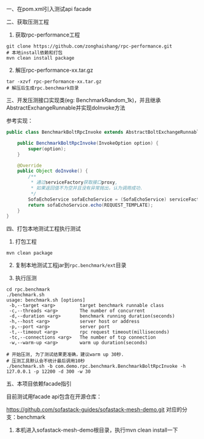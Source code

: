 一、在pom.xml引入测试api facade

二、获取压测工程

1. 获取rpc-performance工程

```shell
git clone https://github.com/zonghaishang/rpc-performance.git
# 本地install依赖和打包
mvn clean install package
```

2. 解压rpc-performance-xx.tar.gz

```shell
tar -xzvf rpc-performance-xx.tar.gz
# 解压后生成rpc.benchmark目录
```

三、开发压测接口实现类(eg: BenchmarkRandom_1k)，并且继承AbstractExchangeRunnable并实现doInvoke方法

参考实现：

```java
public class BenchmarkBoltRpcInvoke extends AbstractBoltExchangeRunnable {

    public BenchmarkBoltRpcInvoke(InvokeOption option) {
        super(option);
    }

    @Override
    public Object doInvoke() {
        /**
         * 通过serviceFactory获取接口proxy,
         * 如果返回值不为空并且没有异常抛出，认为调用成功.
         */
        SofaEchoService sofaEchoService = (SofaEchoService) serviceFactory.getReference(SofaEchoService.class);
        return sofaEchoService.echo(REQUEST_TEMPLATE);
    }
}
```

四、打包本地测试工程执行测试

1. 打包工程

```shell
mvn clean package
```

2. 复制本地测试工程jar到`rpc.benchmark/ext`目录

3. 执行压测

```shell
cd rpc.benchmark
./benchmark.sh
usage: benchmark.sh [options]
 -b,--target <arg>         target benchmark runnable class
 -c,--threads <arg>        The number of concurrent
 -d,--duration <arg>       benchmark running duration(seconds)
 -h,--host <arg>           server host or address
 -p,--port <arg>           server port
 -t,--timeout <arg>        rpc request timeout(milliseconds)
 -tc,--connections <arg>   The number of tcp connection
 -w,--warm-up <arg>        warm up duration(seconds)

# 开始压测, 为了测试结果更准确，建议warm up 30秒.
# 压测工具默认会不统计最后调用10秒
./benchmark.sh -b com.demo.rpc.benchmark.BenchmarkBoltRpcInvoke -h 127.0.0.1 -p 12200 -d 300 -w 30
```

五、本项目依赖facade指引

目前测试用facade api包含在开源仓库：

https://github.com/sofastack-guides/sofastack-mesh-demo.git
对应的分支：benchmark

1. 本机进入sofastack-mesh-demo根目录，执行mvn clean install一下

